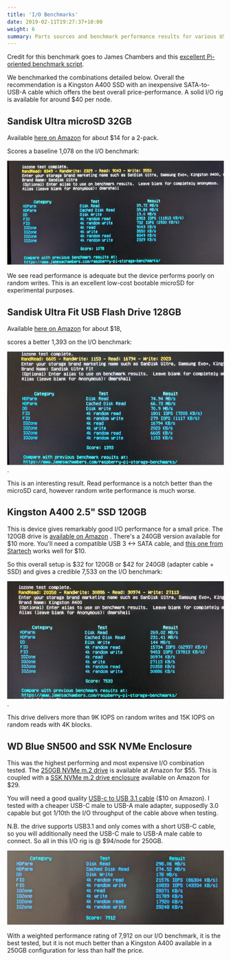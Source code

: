 ```yaml
---
title: 'I/O Benchmarks'
date: 2019-02-11T19:27:37+10:00
weight: 6
summary: Parts sources and benchmark performance results for various USB3 drive configurations.
---
```


Credit for this benchmark goes to James Chambers and this [excellent Pi-oriented benchmark script](https://jamesachambers.com/raspberry-pi-storage-benchmarks-2019-benchmarking-script/).

We benchmarked the combinations detailed below. Overall the recommendation is a Kingston A400 SSD with an inexpensive SATA-to-USB-A cable which offers the best overall price-performance. A solid I/O rig is available for around $40 per node.

## Sandisk Ultra microSD 32GB
Available [here on Amazon](https://www.amazon.com/gp/product/B00CNYV942/ref=ppx_yo_dt_b_asin_title_o02_s01?ie=UTF8&psc=1) for about $14 for a 2-pack.

Scores a baseline 1,078 on the I/O benchmark:

![Sandisk Ultra SD benchmark](images/sandisk-ultra-sd-io-benchmark.png  "Sandisk Ultra SD benchmark")

We see read performance is adequate but the device performs poorly on random writes.
This is an excellent low-cost bootable microSD for experimental purposes.

## Sandisk Ultra Fit USB Flash Drive 128GB
Available [here on Amazon](https://www.amazon.com/SanDisk-128GB-Ultra-Flash-Drive/dp/B07855LJ99/ref=sr_1_1?crid=1QGB25GB7188T&keywords=sandisk+ultra+fit+128gb&qid=1565120868&s=gateway&sprefix=sandisk+ultra+fit%2Caps%2C175&sr=8-1) for about $18,

scores a better 1,393 on the I/O benchmark:

![Sandisk Ultra Fit](images/sandisk-ultra-usb-io-benchmark.png  "Sandisk Ultra Fit").

This is an interesting result. Read performance is a notch better than the microSD card, however random write performance is much worse.

## Kingston A400 2.5" SSD 120GB
This is device gives remarkably good I/O performance for a small price.
The 120GB drive is [available on Amazon](https://www.amazon.com/dp/B01N6JQS8C/ref=twister_B07Q8TL285?_encoding=UTF8&psc=1) . There's a 240GB version available for $10 more. You'll need a compatible USB 3 <-> SATA cable, and [this one from Startech](https://www.amazon.com/StarTech-com-SATA-USB-Cable-USB3S2SAT3CB/dp/B00HJZJI84/ref=sr_1_3?crid=9VR8VCHUUL00&keywords=startech+usb+sata+adapter&qid=1565121503&s=gateway&sprefix=startech+usb+sata+%2Celectronics%2C151&sr=8-3) works well for $10.

So this overall setup is $32 for 120GB or $42 for 240GB (adapter cable + SSD) and gives a credible 7,533 on the I/O benchmark:

![A400 benchmark](images/A400-io-benchmark.png  "A400 benchmark").

This drive delivers more than 9K IOPS on random writes and 15K IOPS on random reads with 4K blocks.

## WD Blue SN500 and SSK NVMe Enclosure
This was the highest performing and most expensive I/O combination tested.
The [250GB NVMe m.2 drive](https://www.amazon.com/Blue-SN500-500GB-NVMe-Internal/dp/B07PC59ZDV/ref=sr_1_2?crid=1AJVP7LC8WPYR&keywords=sn500%2Bwd%2Bblue&qid=1566135942&s=gateway&sprefix=sn500%2Caps%2C164&sr=8-2&th=1) is available at Amazon for $55. This is coupled with a [SSK NVMe m.2 drive enclosure](https://www.amazon.com/SSK-Aluminum-Enclosure-Adapter-External/dp/B07MNFH1PX/ref=sr_1_3?crid=1NBANNFW0S0VA&keywords=ssk+nvme+enclosure&qid=1566136043&s=gateway&sprefix=ssk+nvm%2Caps%2C161&sr=8-3) available on Amazon for $29.

You will need a good quality [USB-c to USB 3.1 cable](https://www.amazon.com/AmazonBasics-Type-C-Adapter-Charger-Cable/dp/B01GGKYS6E/ref=sr_1_3?keywords=usb-c+male+to+usb-a+male+cable&qid=1566136634&s=electronics&sr=1-3) ($10 on Amazon). I tested with a cheaper USB-C male to USB-A male adapter, supposedly 3.0 capable but got 1/10th the I/O throughput of the cable above when testing.



N.B. the drive supports USB3.1 and only comes with a short USB-C cable, so you will additionally need the USB-C male to USB-A male cable to connect. So all in this I/O rig is @ $94/node for 250GB.

![](images/wd500blue.jpg)

With a weighted performance rating of 7,912 on our I/O benchmark, it is the best tested, but it is not much better than a Kingston A400 available in a 250GB configuration for less than half the price.
